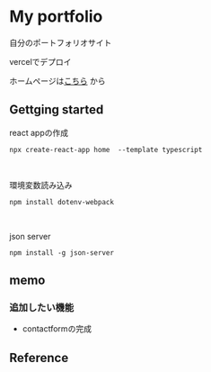 # My portfolio

自分のポートフォリオサイト

vercelでデプロイ

ホームページは[こちら](https://home-page-sino72.vercel.app/) から


## Gettging started

react appの作成

```
npx create-react-app home  --template typescript
```

<br>

環境変数読み込み

```
npm install dotenv-webpack 
```

<br>

json server

```
npm install -g json-server 
```


## memo
### 追加したい機能

- contactformの完成


## Reference

